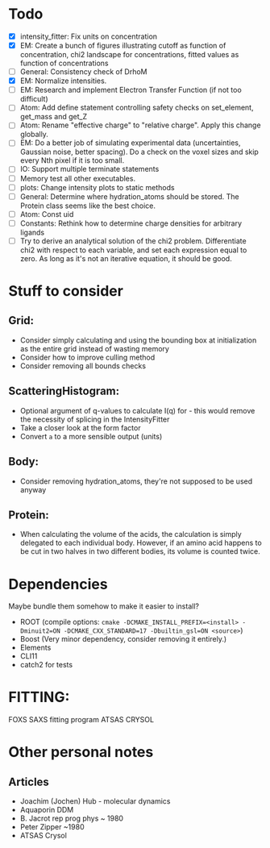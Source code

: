 # Todo
 * [x] intensity_fitter: Fix units on concentration
 * [x] EM: Create a bunch of figures illustrating cutoff as function of concentration, chi2 landscape for concentrations, fitted values as function of concentrations
 * [ ] General: Consistency check of DrhoM
 * [x] EM: Normalize intensities. 
 * [ ] EM: Research and implement Electron Transfer Function (if not too difficult)
 * [ ] Atom: Add define statement controlling safety checks on set_element, get_mass and get_Z
 * [ ] Atom: Rename "effective charge" to "relative charge". Apply this change globally. 
 * [ ] EM: Do a better job of simulating experimental data (uncertainties, Gaussian noise, better spacing). Do a check on the voxel sizes and skip every Nth pixel if it is too small. 
 * [ ] IO: Support multiple terminate statements
 * [ ] Memory test all other executables.
 * [ ] plots: Change intensity plots to static methods
 * [ ] General: Determine where hydration_atoms should be stored. The Protein class seems like the best choice. 
 * [ ] Atom: Const uid 
 * [ ] Constants: Rethink how to determine charge densities for arbitrary ligands
 * [ ] Try to derive an analytical solution of the chi2 problem. Differentiate chi2 with respect to each variable, and set each expression equal to zero. As long as it's not an iterative equation, it should be good. 

# Stuff to consider
## Grid:
 * Consider simply calculating and using the bounding box at initialization as the entire grid instead of wasting memory
 * Consider how to improve culling method
 * Consider removing all bounds checks

## ScatteringHistogram:
 * Optional argument of q-values to calculate I(q) for - this would remove the necessity of splicing in the IntensityFitter
 * Take a closer look at the form factor
 * Convert `a` to a more sensible output (units)

## Body:
 * Consider removing hydration_atoms, they're not supposed to be used anyway

## Protein: 
 * When calculating the volume of the acids, the calculation is simply delegated to each individual body. However, if an amino acid happens to be cut in two halves in two different bodies, its volume is counted twice. 

# Dependencies
Maybe bundle them somehow to make it easier to install?
 * ROOT (compile options: `cmake -DCMAKE_INSTALL_PREFIX=<install> -Dminuit2=ON -DCMAKE_CXX_STANDARD=17 -Dbuiltin_gsl=ON <source>`)
 * Boost (Very minor dependency, consider removing it entirely.)
 * Elements
 * CLI11
 * catch2 for tests

# FITTING:
FOXS SAXS fitting program
ATSAS CRYSOL

# Other personal notes
## Articles
 * Joachim (Jochen) Hub - molecular dynamics
 * Aquaporin DDM
 * B. Jacrot rep prog phys ~ 1980
 * Peter Zipper ~1980
 * ATSAS Crysol
